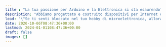 ```yaml
---
title : "La tua passione per Arduino e la Elettronica si sta esaurendo? Vuoi imparare nuove tecniche e conoscenze?"
description: "Abbiamo progettato e costruito dispositivi per Internet of Things dall'esordio di Arduino. Inizia il tuo progetto con le idee giuste e fai funzionare il tuo hardware con il nostro software free."
lead: "\"Se ti senti bloccato nel tuo hobby di microelettronica, allora sei nel posto giusto. I nostri corsi online di <span style=\"font-weight: bold;\" class=\"\">ESP32</span>, di <span style=\"font-weight: bold;\" class=\"\">Arduino</span> e la nostra piattaforma <span style=\"font-weight: bold;\" class=\"\">AI Kaspian</span> ti aiuteranno a fare un salto di qualità nel tuo hobby o nella tua professione.\""
date: 2020-10-06T08:47:36+00:00
lastmod: 2024-01-01108:47:36+00:00
draft: false
images: []
---
```

